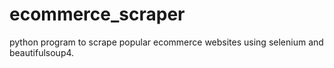 # ecommerce_scraper
python program to scrape popular ecommerce websites using selenium and beautifulsoup4.
